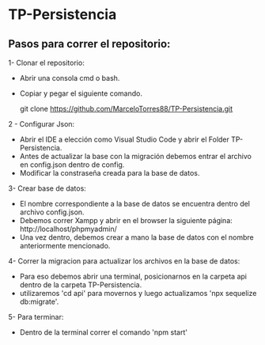 # TP-Persistencia

## Pasos para correr el repositorio:

1-  Clonar el repositorio:
- Abrir una consola cmd o bash.
- Copiar y pegar el siguiente comando.

    git clone https://github.com/MarceloTorres88/TP-Persistencia.git 

2 - Configurar Json:
- Abrir el IDE a elección como Visual Studio Code y abrir el Folder TP-Persistencia.
- Antes de actualizar la base con la migración debemos entrar el archivo en config.json dentro de config.
- Modificar la constraseña creada para la base de datos.

3- Crear base de datos:
- El nombre correspondiente a la base de datos se encuentra dentro del archivo config.json.
- Debemos correr Xampp y abrir en el browser la siguiente página: http://localhost/phpmyadmin/
- Una vez dentro, debemos crear a mano la base de datos con el nombre anteriormente mencionado.

4- Correr la migracion para actualizar los archivos en la base de datos:
- Para eso debemos abrir una terminal, posicionarnos en la carpeta api dentro de la carpeta TP-Persistencia.
- utilizaremos 'cd api' para movernos y luego actualizamos 'npx sequelize db:migrate'.

5- Para terminar:
- Dentro de la terminal correr el comando 'npm start'
